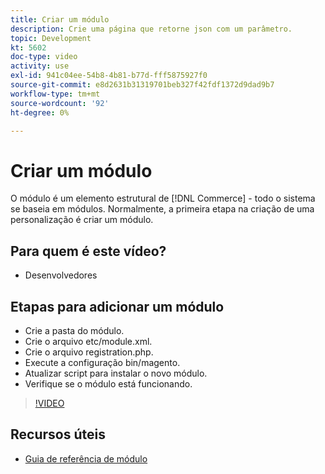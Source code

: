 ```yaml
---
title: Criar um módulo
description: Crie uma página que retorne json com um parâmetro.
topic: Development
kt: 5602
doc-type: video
activity: use
exl-id: 941c04ee-54b8-4b81-b77d-fff5875927f0
source-git-commit: e8d2631b31319701beb327f42fdf1372d9dad9b7
workflow-type: tm+mt
source-wordcount: '92'
ht-degree: 0%

---
```


# Criar um módulo

O módulo é um elemento estrutural de [!DNL Commerce] - todo o sistema se baseia em módulos. Normalmente, a primeira etapa na criação de uma personalização é criar um módulo.

## Para quem é este vídeo?

- Desenvolvedores

## Etapas para adicionar um módulo

- Crie a pasta do módulo.
- Crie o arquivo etc/module.xml.
- Crie o arquivo registration.php.
- Execute a configuração bin/magento.
- Atualizar script para instalar o novo módulo.
- Verifique se o módulo está funcionando.

>[!VIDEO](https://video.tv.adobe.com/v/35792?quality=12&learn=on)

## Recursos úteis

- [Guia de referência de módulo](https://developer.adobe.com/commerce/php/module-reference/)

